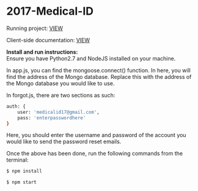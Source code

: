 # 2017-Medical-ID

Running project: [VIEW](https://medid.herokuapp.com/)

Client-side documentation: [VIEW](https://htmlpreview.github.io/?https://raw.githubusercontent.com/RUGSoftEng/2017-Medical-ID/develop/doc/index.html)

**Install and run instructions:**   
Ensure you have Python2.7 and NodeJS installed on your machine.

In app.js, you can find the mongoose.connect() function. In here, you will find the address of the Mongo database. Replace this with the address of the Mongo database you would like to use.

In forgot.js, there are two sections as such:

```sh
auth: {
    user: 'medicalid17@gmail.com',
    pass: 'enterpasswordhere'
}
```

Here, you should enter the username and password of the account you would like to send the password reset emails.

Once the above has been done, run the following commands from the terminal:

```sh
$ npm install
```

```sh
$ npm start
```
